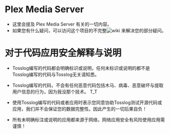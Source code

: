 # Plex Media Server
- 这里会提及 Plex Media Server 有关的一切内容。
- 如果您有什么疑问，可以访问这个项目的不完整![wiki](https://github.com/Tosslog/PlexMediaServer/wiki) 来解决您的部分疑问。

# 对于代码应用安全解释与说明

- Tosslog编写的代码都会明确标识或说明，任何未标识或说明的都不是Tosslog编写的代码与Tosslog无关请知悉。

- Tosslog编写的代码，不会有任何恶意代码包括木马、病毒、恶意破坏与提取用户信息的行为，因为我没那个技术。 T_T

- 使用Tosslog编写的代码或者应用时表示您同意协助Tosslog测试开源代码或应用，我们并不会保证您的数据完整性。因此产生的一切后果自负！

- 所有未明确标注或说明的应用都来源于网络，网络应用安全有风险使用应用需谨慎！
